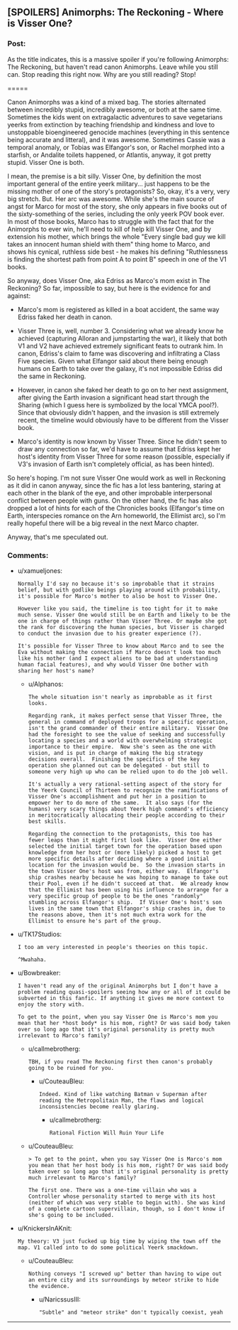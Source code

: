 ## [SPOILERS] Animorphs: The Reckoning - Where is Visser One?

### Post:

As the title indicates, this is a massive spoiler if you're following Animorphs: The Reckoning, but haven't read canon Animorphs. Leave while you still can. Stop reading this right now. Why are you still reading? Stop!

=====

Canon Animorphs was a kind of a mixed bag. The stories alternated between incredibly stupid, incredibly awesome, or both at the same time. Sometimes the kids went on extragalactic adventures to save vegetarians yeerks from extinction by teaching friendship and kindness and love to unstoppable bioengineered genocide machines (everything in this sentence being accurate and litteral), and it was awesome. Sometimes Cassie was a temporal anomaly, or Tobias was Elfangor's son, or Rachel morphed into a starfish, or Andalite toilets happened, or Atlantis, anyway, it got pretty stupid. Visser One is both.

I mean, the premise is a bit silly. Visser One, by definition the most important general of the entire yeerk military... just happens to be the missing mother of one of the story's protagonists? So, okay, it's a very, very big stretch. But. Her arc was awesome. While she's the main source of angst for Marco for most of the story, she only appears in five books out of the sixty-something of the series, including the only yeerk POV book ever. In most of those books, Marco has to struggle with the fact that for the Animorphs to ever win, he'll need to kill of help kill Visser One, and by extension his mother, which brings the whole "Every single bad guy we kill takes an innocent human shield with them" thing home to Marco, and shows his cynical, ruthless side best - he makes his defining "Ruthlessness is finding the shortest path from point A to point B" speech in one of the V1 books.

So anyway, does Visser One, aka Edriss as Marco's mom exist in The Reckoning? So far, impossible to say, but here is the evidence for and against:

* Marco's mom is registered as killed in a boat accident, the same way Edriss faked her death in canon.

* Visser Three is, well, number 3. Considering what we already know he achieved (capturing Alloran and jumpstarting the war), it likely that both V1 and V2 have achieved extremely significant feats to outrank him. In canon, Edriss's claim to fame was discovering and infiltrating a Class Five species. Given what Elfangor said about there being enough humans on Earth to take over the galaxy, it's not impossible Edriss did the same in Reckoning.

* However, in canon she faked her death to go on to her next assignment, after giving the Earth invasion a significant head start through the Sharing (which I guess here is symbolized by the local YMCA pool?). Since that obviously didn't happen, and the invasion is still extremely recent, the timeline would obviously have to be different from the Visser book.

* Marco's identity is now known by Visser Three. Since he didn't seem to draw any connection so far, we'd have to assume that Edriss kept her host's identity from Visser Three for some reason (possible, especially if V3's invasion of Earth isn't completely official, as has been hinted).

So here's hoping. I'm not sure Visser One would work as well in Reckoning as it did in canon anyway, since the fic has a lot less bantering, staring at each other in the blank of the eye, and other improbable interpersonal conflict between people with guns. On the other hand, the fic has also dropped a lot of hints for each of the Chronicles books (Elfangor's time on Earth, interspecies romance on the Arn homeworld, the Ellimist arc), so I'm really hopeful there will be a big reveal in the next Marco chapter.

Anyway, that's me speculated out.

### Comments:

- u/xamueljones:
  ```
  Normally I'd say no because it's so improbable that it strains belief, but with godlike beings playing around with probability, it's possible for Marco's mother to also be host to Visser One.

  However like you said, the timeline is too tight for it to make much sense. Visser One would still be on Earth and likely to be the one in charge of things rather than Visser Three. Or maybe she got the rank for discovering the human species, but Visser is charged to conduct the invasion due to his greater experience (?).

  It's possible for Visser Three to know about Marco and to see the Eva without making the connection if Marco doesn't look too much like his mother (and I expect aliens to be bad at understanding human facial features), and why would Visser One bother with sharing her host's name?
  ```

  - u/Alphanos:
    ```
    The whole situation isn't nearly as improbable as it first looks.

    Regarding rank, it makes perfect sense that Visser Three, the general in command of deployed troops for a specific operation, isn't the grand commander of their entire military.  Visser One had the foresight to see the value of seeking and successfully locating a species and a world with overwhelming strategic importance to their empire.  Now she's seen as the one with vision, and is put in charge of making the big strategy decisions overall.  Finishing the specifics of the key operation she planned out can be delegated - but still to someone very high up who can be relied upon to do the job well.

    It's actually a very rational-setting aspect of the story for the Yeerk Council of Thirteen to recognize the ramifications of Visser One's accomplishment and put her in a position to empower her to do more of the same.  It also says (for the humans) very scary things about Yeerk high command's efficiency in meritocratically allocating their people according to their best skills.

    Regarding the connection to the protagonists, this too has fewer leaps than it might first look like.  Visser One either selected the initial target town for the operation based upon knowledge from her host or (more likely) picked a host to get more specific details after deciding where a good initial location for the invasion would be.  So the invasion starts in the town Visser One's host was from, either way.  Elfangor's ship crashes nearby because he was hoping to manage to take out their Pool, even if he didn't succeed at that.  We already know that the Ellimist has been using his influence to arrange for a very specific group of people to be the ones "randomly" stumbling across Elfangor's ship.  If Visser One's host's son lives in the same town that Elfangor's ship crashes in, due to the reasons above, then it's not much extra work for the Ellimist to ensure he's part of the group.
    ```

- u/TK17Studios:
  ```
  I too am very interested in people's theories on this topic.

  ^Mwahaha.
  ```

- u/Bowbreaker:
  ```
  I haven't read any of the original Animorphs but I don't have a problem reading quasi-spoilers seeing how any or all of it could be subverted in this fanfic. If anything it gives me more context to enjoy the story with.

  To get to the point, when you say Visser One is Marco's mom you mean that her *host body* is his mom, right? Or was said body taken over so long ago that it's original personality is pretty much irrelevant to Marco's family?
  ```

  - u/callmebrotherg:
    ```
    TBH, if you read The Reckoning first then canon's probably going to be ruined for you.
    ```

    - u/CouteauBleu:
      ```
      Indeed. Kind of like watching Batman v Superman after reading the Metropolitain Man, the flaws and logical inconsistencies become really glaring.
      ```

      - u/callmebrotherg:
        ```
        Rational Fiction Will Ruin Your Life
        ```

  - u/CouteauBleu:
    ```
    > To get to the point, when you say Visser One is Marco's mom you mean that her host body is his mom, right? Or was said body taken over so long ago that it's original personality is pretty much irrelevant to Marco's family?

    The first one. There was a one-time villain who was a Controller whose personality started to merge with its host (neither of which was very stable to begin with). She was kind of a complete cartoon supervillain, though, so I don't know if she's going to be included.
    ```

- u/KnickersInAKnit:
  ```
  My theory: V3 just fucked up big time by wiping the town off the map. V1 called into to do some political Yeerk smackdown.
  ```

  - u/CouteauBleu:
    ```
    Nothing conveys "I screwed up" better than having to wipe out an entire city and its surroundings by meteor strike to hide the evidence.
    ```

    - u/NaricssusIII:
      ```
      "Subtle" and "meteor strike" don't typically coexist, yeah
      ```

---

